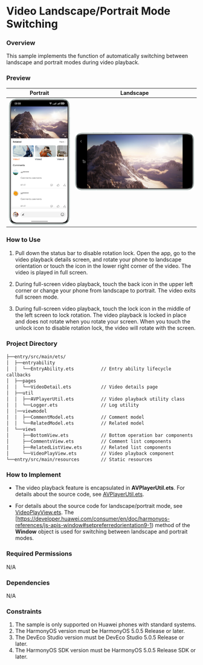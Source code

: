 # Video Landscape/Portrait Mode Switching

### Overview

This sample implements the function of automatically switching between landscape and portrait modes during video playback.

### Preview

| Portrait                                                    | Landscape                                              |
|-------------------------------------------------------------|--------------------------------------------------------|
| <img src="screenshots/devices/portrait.en.png" width='320'> | ![landscape.en.png](screenshots/devices/landscape.png) |

### How to Use

1. Pull down the status bar to disable rotation lock. Open the app, go to the video playback details screen, and rotate your phone to landscape orientation or touch the icon in the lower right corner of the video. The video is played in full screen.

2. During full-screen video playback, touch the back icon in the upper left corner or change your phone from landscape to portrait. The video exits full screen mode.

3. During full-screen video playback, touch the lock icon in the middle of the left screen to lock rotation. The video playback is locked in place and does not rotate when you rotate your screen. When you touch the unlock icon to disable rotation lock, the video will rotate with the screen.

### Project Directory

```
├──entry/src/main/ets/
│  ├──entryability
│  │  └──EntryAbility.ets          // Entry ability lifecycle callbacks
│  ├──pages
│  │  └──VideoDetail.ets           // Video details page
│  ├──util 
│  │  ├──AVPlayerUtil.ets          // Video playback utility class    
│  │  └──Logger.ets                // Log utility
│  │──viewmodel                  
│  │  ├──CommentModel.ets          // Comment model
│  │  └──RelatedModel.ets          // Related model
│  └──views                 
│     ├──BottomView.ets            // Bottom operation bar components
│     ├──CommentsView.ets          // Comment list components
│     ├──RelatedListView.ets       // Related list components
│     └──VideoPlayView.ets         // Video playback component
└──entry/src/main/resources        // Static resources
```

### How to Implement

* The video playback feature is encapsulated in **AVPlayerUtil.ets**. For details about the source code, see [AVPlayerUtil.ets](entry/src/main/ets/utils/AVPlayerUtil.ets).

* For details about the source code for landscape/portrait mode, see [VideoPlayView.ets](entry/src/main/ets/views/VideoPlayView.ets).
  The [https://developer.huawei.com/consumer/en/doc/harmonyos-references/js-apis-window#setpreferredorientation9-1) method of the **Window** object is used for switching between landscape and portrait modes.
  

### Required Permissions

N/A

### Dependencies

N/A

### Constraints

1. The sample is only supported on Huawei phones with standard systems.
2. The HarmonyOS version must be HarmonyOS 5.0.5 Release or later.
3. The DevEco Studio version must be DevEco Studio 5.0.5 Release or later.
4. The HarmonyOS SDK version must be HarmonyOS 5.0.5 Release SDK or later.
